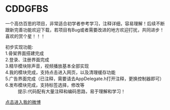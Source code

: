 # CDDGFBS
一个高仿百思的项目，非常适合初学者参考学习，注释详细，容易理解！后续不断跟新完善功能欢迎下载，若项目有Bug或者需要改进的地方欢迎打扰，共同进步！喜欢的赏个星！！！ <br />

初步实现功能: <br />
           1.骨架界面搭建完成 <br />
           2.登录、注册界面完成 <br />
           3.精华模块除声音，视频播放基本全部实现 <br />
           4.我的模块完成，支持点击进入网页，以及清理缓存功能 <br />
           5.广告界面完成（已注释，需要请去AppDelegate.h打开注释，更换控制器即可） <br />
           6.发布模块完成，支持标签选择，修改等 <br />
           
提示:代码配有大量注释和编码思路，易于理解和学习！ <br />

[点击进入我的微博](http://weibo.com/u/5605532343) <br />

